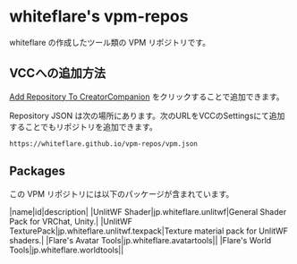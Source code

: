 # whiteflare's vpm-repos

whiteflare の作成したツール類の VPM リポジトリです。

## VCCへの追加方法

[Add Repository To CreatorCompanion](https://whiteflare.github.io/vpm-repos/addrepos.html) をクリックすることで追加できます。

Repository JSON は次の場所にあります。次のURLをVCCのSettingsにて追加することでもリポジトリを追加できます。
```
https://whiteflare.github.io/vpm-repos/vpm.json
```

## Packages

この VPM リポジトリには以下のパッケージが含まれています。

|name|id|description|
|UnlitWF Shader|jp.whiteflare.unlitwf|General Shader Pack for VRChat, Unity.|
|UnlitWF TexturePack|jp.whiteflare.unlitwf.texpack|Texture material pack for UnlitWF shaders.|
|Flare's Avatar Tools|jp.whiteflare.avatartools||
|Flare's World Tools|jp.whiteflare.worldtools||


